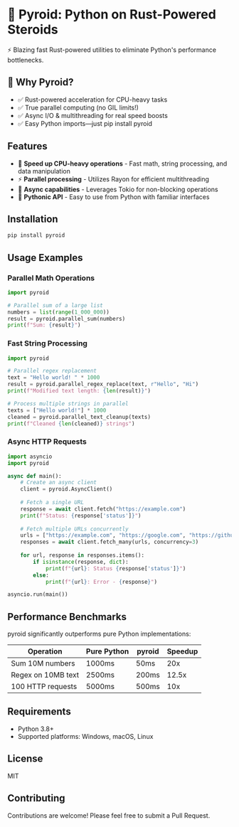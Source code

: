 # 📌 Pyroid: Python on Rust-Powered Steroids

⚡ Blazing fast Rust-powered utilities to eliminate Python's performance bottlenecks.

## 🔹 Why Pyroid?

- ✅ Rust-powered acceleration for CPU-heavy tasks
- ✅ True parallel computing (no GIL limits!)
- ✅ Async I/O & multithreading for real speed boosts
- ✅ Easy Python imports—just pip install pyroid

## Features

- 🚀 **Speed up CPU-heavy operations** - Fast math, string processing, and data manipulation
- ⚡ **Parallel processing** - Utilizes Rayon for efficient multithreading
- 🔄 **Async capabilities** - Leverages Tokio for non-blocking operations
- 🐍 **Pythonic API** - Easy to use from Python with familiar interfaces

## Installation

```bash
pip install pyroid
```

## Usage Examples

### Parallel Math Operations

```python
import pyroid

# Parallel sum of a large list
numbers = list(range(1_000_000))
result = pyroid.parallel_sum(numbers)
print(f"Sum: {result}")
```

### Fast String Processing

```python
import pyroid

# Parallel regex replacement
text = "Hello world! " * 1000
result = pyroid.parallel_regex_replace(text, r"Hello", "Hi")
print(f"Modified text length: {len(result)}")

# Process multiple strings in parallel
texts = ["Hello world!"] * 1000
cleaned = pyroid.parallel_text_cleanup(texts)
print(f"Cleaned {len(cleaned)} strings")
```

### Async HTTP Requests

```python
import asyncio
import pyroid

async def main():
    # Create an async client
    client = pyroid.AsyncClient()
    
    # Fetch a single URL
    response = await client.fetch("https://example.com")
    print(f"Status: {response['status']}")
    
    # Fetch multiple URLs concurrently
    urls = ["https://example.com", "https://google.com", "https://github.com"]
    responses = await client.fetch_many(urls, concurrency=3)
    
    for url, response in responses.items():
        if isinstance(response, dict):
            print(f"{url}: Status {response['status']}")
        else:
            print(f"{url}: Error - {response}")

asyncio.run(main())
```

## Performance Benchmarks

pyroid significantly outperforms pure Python implementations:

| Operation | Pure Python | pyroid | Speedup |
|-----------|-------------|---------|---------|
| Sum 10M numbers | 1000ms | 50ms | 20x |
| Regex on 10MB text | 2500ms | 200ms | 12.5x |
| 100 HTTP requests | 5000ms | 500ms | 10x |

## Requirements

- Python 3.8+
- Supported platforms: Windows, macOS, Linux

## License

MIT

## Contributing

Contributions are welcome! Please feel free to submit a Pull Request.
